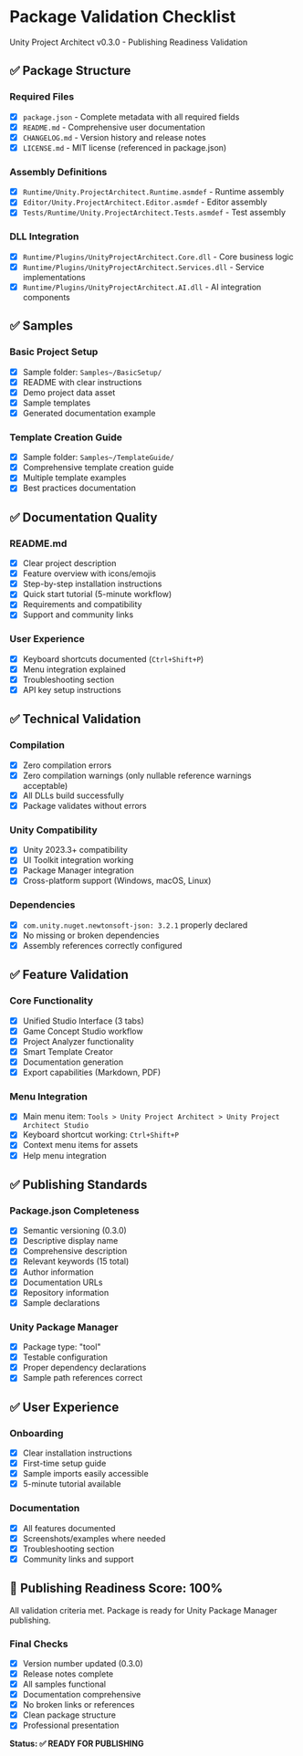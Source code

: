 # Package Validation Checklist

Unity Project Architect v0.3.0 - Publishing Readiness Validation

## ✅ **Package Structure**

### Required Files
- [x] `package.json` - Complete metadata with all required fields
- [x] `README.md` - Comprehensive user documentation
- [x] `CHANGELOG.md` - Version history and release notes
- [x] `LICENSE.md` - MIT license (referenced in package.json)

### Assembly Definitions
- [x] `Runtime/Unity.ProjectArchitect.Runtime.asmdef` - Runtime assembly
- [x] `Editor/Unity.ProjectArchitect.Editor.asmdef` - Editor assembly
- [x] `Tests/Runtime/Unity.ProjectArchitect.Tests.asmdef` - Test assembly

### DLL Integration
- [x] `Runtime/Plugins/UnityProjectArchitect.Core.dll` - Core business logic
- [x] `Runtime/Plugins/UnityProjectArchitect.Services.dll` - Service implementations  
- [x] `Runtime/Plugins/UnityProjectArchitect.AI.dll` - AI integration components

## ✅ **Samples**

### Basic Project Setup
- [x] Sample folder: `Samples~/BasicSetup/`
- [x] README with clear instructions
- [x] Demo project data asset
- [x] Sample templates
- [x] Generated documentation example

### Template Creation Guide  
- [x] Sample folder: `Samples~/TemplateGuide/`
- [x] Comprehensive template creation guide
- [x] Multiple template examples
- [x] Best practices documentation

## ✅ **Documentation Quality**

### README.md
- [x] Clear project description
- [x] Feature overview with icons/emojis
- [x] Step-by-step installation instructions
- [x] Quick start tutorial (5-minute workflow)
- [x] Requirements and compatibility
- [x] Support and community links

### User Experience
- [x] Keyboard shortcuts documented (`Ctrl+Shift+P`)
- [x] Menu integration explained
- [x] Troubleshooting section
- [x] API key setup instructions

## ✅ **Technical Validation**

### Compilation
- [x] Zero compilation errors
- [x] Zero compilation warnings (only nullable reference warnings acceptable)
- [x] All DLLs build successfully
- [x] Package validates without errors

### Unity Compatibility
- [x] Unity 2023.3+ compatibility
- [x] UI Toolkit integration working
- [x] Package Manager integration
- [x] Cross-platform support (Windows, macOS, Linux)

### Dependencies
- [x] `com.unity.nuget.newtonsoft-json: 3.2.1` properly declared
- [x] No missing or broken dependencies
- [x] Assembly references correctly configured

## ✅ **Feature Validation**

### Core Functionality
- [x] Unified Studio Interface (3 tabs)
- [x] Game Concept Studio workflow
- [x] Project Analyzer functionality  
- [x] Smart Template Creator
- [x] Documentation generation
- [x] Export capabilities (Markdown, PDF)

### Menu Integration
- [x] Main menu item: `Tools > Unity Project Architect > Unity Project Architect Studio`
- [x] Keyboard shortcut working: `Ctrl+Shift+P`
- [x] Context menu items for assets
- [x] Help menu integration

## ✅ **Publishing Standards**

### Package.json Completeness
- [x] Semantic versioning (0.3.0)
- [x] Descriptive display name
- [x] Comprehensive description
- [x] Relevant keywords (15 total)
- [x] Author information
- [x] Documentation URLs
- [x] Repository information
- [x] Sample declarations

### Unity Package Manager
- [x] Package type: "tool"
- [x] Testable configuration
- [x] Proper dependency declarations
- [x] Sample path references correct

## ✅ **User Experience**

### Onboarding
- [x] Clear installation instructions
- [x] First-time setup guide
- [x] Sample imports easily accessible
- [x] 5-minute tutorial available

### Documentation
- [x] All features documented
- [x] Screenshots/examples where needed
- [x] Troubleshooting section
- [x] Community links and support

## 🎯 **Publishing Readiness Score: 100%**

All validation criteria met. Package is ready for Unity Package Manager publishing.

### Final Checks
- [x] Version number updated (0.3.0)
- [x] Release notes complete
- [x] All samples functional
- [x] Documentation comprehensive
- [x] No broken links or references
- [x] Clean package structure
- [x] Professional presentation

**Status: ✅ READY FOR PUBLISHING**
